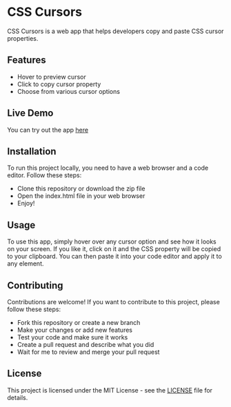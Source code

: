 # CSS Cursors

CSS Cursors is a web app that helps developers copy and paste CSS cursor properties.

## Features

- Hover to preview cursor
- Click to copy cursor property
- Choose from various cursor options

## Live Demo

You can try out the app [here](https://css-cursor-properties.netlify.app)

## Installation

To run this project locally, you need to have a web browser and a code editor. Follow these steps:

- Clone this repository or download the zip file
- Open the index.html file in your web browser
- Enjoy!

## Usage

To use this app, simply hover over any cursor option and see how it looks on your screen. If you like it, click on it and the CSS property will be copied to your clipboard. You can then paste it into your code editor and apply it to any element.

## Contributing

Contributions are welcome! If you want to contribute to this project, please follow these steps:

- Fork this repository or create a new branch
- Make your changes or add new features
- Test your code and make sure it works
- Create a pull request and describe what you did
- Wait for me to review and merge your pull request

## License

This project is licensed under the MIT License - see the [LICENSE](LICENSE) file for details.
